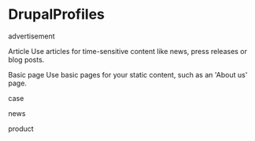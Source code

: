 # DrupalProfiles

advertisement		
 
Article	Use articles for time-sensitive content like news, press releases or blog posts.	
 
Basic page	Use basic pages for your static content, such as an 'About us' page.	
 
case		
 
news		
 
product

